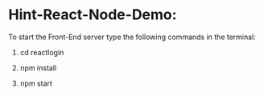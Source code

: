 # Hint-React-Node-Demo:

To start the Front-End server type the following commands in the terminal:

1. cd reactlogin

2. npm install
	
3. npm start
